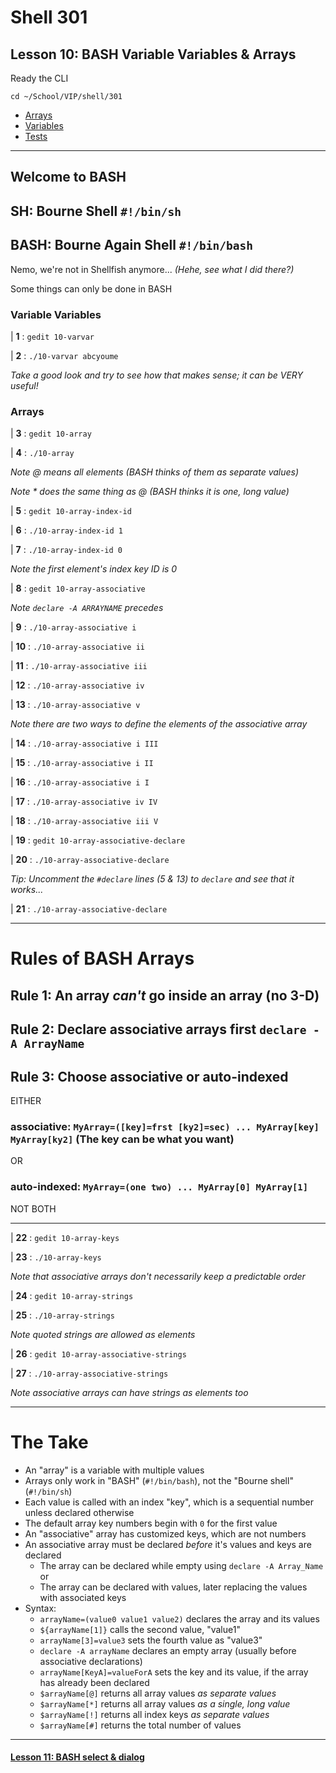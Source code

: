 # Shell 301
## Lesson 10: BASH Variable Variables & Arrays

Ready the CLI

`cd ~/School/VIP/shell/301`

- [Arrays](https://github.com/inkVerb/vip/blob/master/Cheat-Sheets/Arrays.md)
- [Variables](https://github.com/inkVerb/vip/blob/master/Cheat-Sheets/Variables.md)
- [Tests](https://github.com/inkVerb/vip/blob/master/Cheat-Sheets/Tests.md)

___

## Welcome to BASH
## SH: Bourne Shell `#!/bin/sh`
## BASH: Bourne Again Shell `#!/bin/bash`

Nemo, we're not in Shellfish anymore... *(Hehe, see what I did there?)*

Some things can only be done in BASH

### Variable Variables

| **1** : `gedit 10-varvar`

| **2** : `./10-varvar abcyoume`

*Take a good look and try to see how that makes sense; it can be VERY useful!*

### Arrays

| **3** : `gedit 10-array`

| **4** : `./10-array`

*Note @ means all elements (BASH thinks of them as separate values)*

*Note * does the same thing as @ (BASH thinks it is one, long value)*

| **5** : `gedit 10-array-index-id`

| **6** : `./10-array-index-id 1`

| **7** : `./10-array-index-id 0`

*Note the first element's index key ID is 0*

| **8** : `gedit 10-array-associative`

*Note `declare -A ARRAYNAME` precedes*

| **9** : `./10-array-associative i`

| **10** : `./10-array-associative ii`

| **11** : `./10-array-associative iii`

| **12** : `./10-array-associative iv`

| **13** : `./10-array-associative v`

*Note there are two ways to define the elements of the associative array*

| **14** : `./10-array-associative i III`

| **15** : `./10-array-associative i II`

| **16** : `./10-array-associative i I`

| **17** : `./10-array-associative iv IV`

| **18** : `./10-array-associative iii V`

| **19** : `gedit 10-array-associative-declare`

| **20** : `./10-array-associative-declare`

*Tip: Uncomment the `#declare` lines (5 & 13) to `declare` and see that it works...*

| **21** : `./10-array-associative-declare`

___
# Rules of BASH Arrays
## Rule 1: An array *can't* go inside an array (no 3-D)
## Rule 2: Declare associative arrays first `declare -A ArrayName`
## Rule 3: Choose associative or auto-indexed
EITHER
### associative: `MyArray=([key]=frst [ky2]=sec) ... MyArray[key] MyArray[ky2]` (The key can be what you want)
OR
### auto-indexed: `MyArray=(one two) ... MyArray[0] MyArray[1]`

NOT BOTH

___

| **22** : `gedit 10-array-keys`

| **23** : `./10-array-keys`

*Note that associative arrays don't necessarily keep a predictable order*

| **24** : `gedit 10-array-strings`

| **25** : `./10-array-strings`

*Note quoted strings are allowed as elements*

| **26** : `gedit 10-array-associative-strings`

| **27** : `./10-array-associative-strings`

*Note associative arrays can have strings as elements too*

___

# The Take

- An "array" is a variable with multiple values
- Arrays only work in "BASH" (`#!/bin/bash`), not the "Bourne shell" (`#!/bin/sh`)
- Each value is called with an index "key", which is a sequential number unless declared otherwise
- The default array key numbers begin with `0` for the first value
- An "associative" array has customized keys, which are not numbers
- An associative array must be declared *before* it's values and keys are declared
  - The array can be declared while empty using `declare -A Array_Name` or
  - The array can be declared with values, later replacing the values with associated keys
- Syntax:
  - `arrayName=(value0 value1 value2)` declares the array and its values
  - `${arrayName[1]}` calls the second value, "value1"
  - `arrayName[3]=value3` sets the fourth value as "value3"
  - `declare -A arrayName` declares an empty array (usually before associative declarations)
  - `arrayName[KeyA]=valueForA` sets the key and its value, if the array has already been declared
  - `$arrayName[@]` returns all array values *as separate values*
  - `$arrayName[*]` returns all array values *as a single, long value*
  - `$arrayName[!]` returns all index keys *as separate values*
  - `$arrayName[#]` returns the total number of values

___

#### [Lesson 11: BASH select & dialog](https://github.com/inkVerb/vip/blob/master/301-shell/Lesson-11.md)
